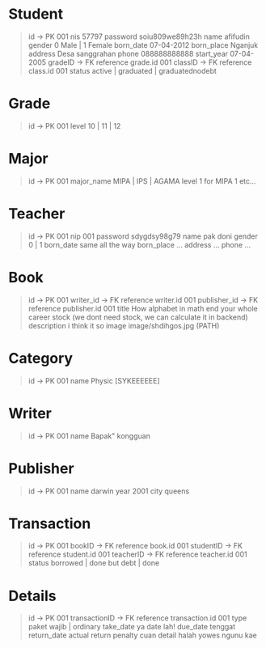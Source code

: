 # Student
> id                -> PK                           001
> nis                                               57797
> password                                          soiu809we89h23h
> name                                              afifudin
> gender                                            0 Male | 1 Female
> born_date                                         07-04-2012
> born_place                                        Nganjuk
> address                                           Desa sanggrahan
> phone                                             088888888888
> start_year                                        07-04-2005
> gradeID           -> FK reference grade.id        001
> classID           -> FK reference class.id        001
> status                                            active | graduated | graduatednodebt
# Grade
> id                -> PK                           001
> level                                             10 | 11 | 12
# Major
> id                -> PK                           001
> major_name                                        MIPA | IPS | AGAMA
> level                                             1 for MIPA 1 etc...
# Teacher
> id                -> PK                           001
> nip                                               001
> password                                          sdygdsy98g79
> name                                              pak doni
> gender                                            0 | 1
> born_date                                         same all the way
> born_place                                        ...
> address                                           ...
> phone                                             ...
# Book
> id                -> PK                           001
> writer_id         -> FK reference writer.id       001
> publisher_id      -> FK reference publisher.id    001
> title                                             How alphabet in math end your whole career
> stock (we dont need stock, we can calculate it in backend)
> description                                       i think it so
> image                                             image/shdihgos.jpg (PATH)
# Category
> id                -> PK                           001
> name                                              Physic [SYKEEEEEE]
# Writer
> id                -> PK                           001
> name                                              Bapak" kongguan
# Publisher
> id                -> PK                           001
> name                                              darwin
> year                                              2001
> city                                              queens
# Transaction
> id                -> PK                           001
> bookID            -> FK reference book.id         001
> studentID         -> FK reference student.id      001
> teacherID         -> FK reference teacher.id      001
> status                                            borrowed | done but debt | done
<!-- Actually you can call it done or available or returned, what ever, tf i thinking this -->
# Details
> id                -> PK                           001
> transactionID     -> FK reference transaction.id  001
> type                                              paket wajib | ordinary
> take_date                                         ya date lah!
> due_date                                          tenggat
> return_date                                       actual return
> penalty                                           cuan
> detail                                            halah yowes ngunu kae
